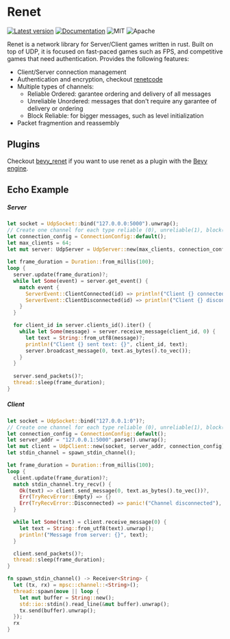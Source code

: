 # Renet
[![Latest version](https://img.shields.io/crates/v/renet.svg)](https://crates.io/crates/renet)
[![Documentation](https://docs.rs/renet/badge.svg)](https://docs.rs/renet)
![MIT](https://img.shields.io/badge/license-MIT-blue.svg)
![Apache](https://img.shields.io/badge/license-Apache-blue.svg)

Renet is a network library for Server/Client games written in rust. Built on top of UDP,
it is focused on fast-paced games such as FPS, and competitive games that need authentication.
Provides the following features:

- Client/Server connection management
- Authentication and encryption, checkout [renetcode](https://github.com/lucaspoffo/renet/tree/master/renetcode)
- Multiple types of channels:
    - Reliable Ordered: garantee ordering and delivery of all messages
    - Unreliable Unordered: messages that don't require any garantee of delivery or ordering
    - Block Reliable: for bigger messages, such as level initialization
- Packet fragmention and reassembly

## Plugins

Checkout [bevy_renet](https://github.com/lucaspoffo/renet/tree/master/bevy_renet) if you want to use renet as a plugin with the [Bevy engine](https://bevyengine.org/).

## Echo Example
##### Server

```rust
let socket = UdpSocket::bind("127.0.0.0:5000").unwrap();
// Create one channel for each type reliable (0), unreliable(1), block(2)
let connection_config = ConnectionConfig::default();
let max_clients = 64;
let mut server: UdpServer = UdpServer::new(max_clients, connection_config, socket)?;
    
let frame_duration = Duration::from_millis(100);
loop {
  server.update(frame_duration)?;
  while let Some(event) = server.get_event() {
    match event {
      ServerEvent::ClientConnected(id) => println!("Client {} connected.", id),
      ServerEvent::ClientDisconnected(id) => println!("Client {} disconnected: {}", id)
    }
  }

  for client_id in server.clients_id().iter() {
    while let Some(message) = server.receive_message(client_id, 0) {
      let text = String::from_utf8(message)?;
      println!("Client {} sent text: {}", client_id, text);
      server.broadcast_message(0, text.as_bytes().to_vec());
    }
  }
        
  server.send_packets()?;
  thread::sleep(frame_duration);
}
```

##### Client
```rust
let socket = UdpSocket::bind("127.0.0.1:0")?;
// Create one channel for each type reliable (0), unreliable(1), block(2)
let connection_config = ConnectionConfig::default();
let server_addr = "127.0.0.1:5000".parse().unwrap();
let mut client = UdpClient::new(socket, server_addr, connection_config)?;
let stdin_channel = spawn_stdin_channel();

let frame_duration = Duration::from_millis(100);
loop {
  client.update(frame_duration)?;
  match stdin_channel.try_recv() {
    Ok(text) => client.send_message(0, text.as_bytes().to_vec())?,
    Err(TryRecvError::Empty) => {}
    Err(TryRecvError::Disconnected) => panic!("Channel disconnected"),
  }

  while let Some(text) = client.receive_message(0) {
    let text = String::from_utf8(text).unwrap();
    println!("Message from server: {}", text);
  }

  client.send_packets()?;
  thread::sleep(frame_duration);
}

fn spawn_stdin_channel() -> Receiver<String> {
  let (tx, rx) = mpsc::channel::<String>();
  thread::spawn(move || loop {
    let mut buffer = String::new();
    std::io::stdin().read_line(&mut buffer).unwrap();
    tx.send(buffer).unwrap();
  });
  rx
}

```
 
